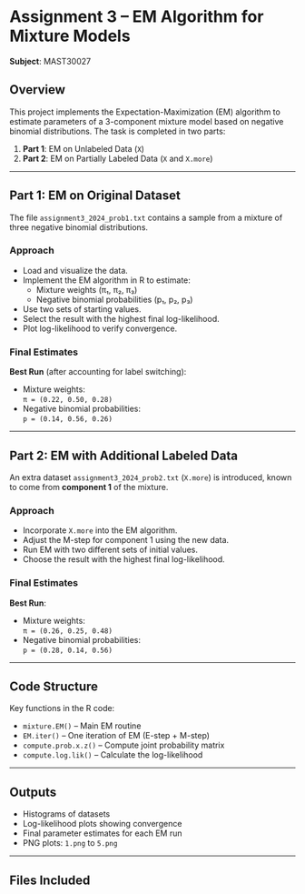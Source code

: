 # Assignment 3 – EM Algorithm for Mixture Models
 
**Subject**: MAST30027  

## Overview

This project implements the Expectation-Maximization (EM) algorithm to estimate parameters of a 3-component mixture model based on negative binomial distributions. The task is completed in two parts:

1. **Part 1**: EM on Unlabeled Data (`X`)
2. **Part 2**: EM on Partially Labeled Data (`X` and `X.more`)

---

## Part 1: EM on Original Dataset

The file `assignment3_2024_prob1.txt` contains a sample from a mixture of three negative binomial distributions.

### Approach

- Load and visualize the data.
- Implement the EM algorithm in R to estimate:
  - Mixture weights (π₁, π₂, π₃)
  - Negative binomial probabilities (p₁, p₂, p₃)
- Use two sets of starting values.
- Select the result with the highest final log-likelihood.
- Plot log-likelihood to verify convergence.

### Final Estimates

**Best Run** (after accounting for label switching):

- Mixture weights:  
  `π = (0.22, 0.50, 0.28)`
- Negative binomial probabilities:  
  `p = (0.14, 0.56, 0.26)`

---

## Part 2: EM with Additional Labeled Data

An extra dataset `assignment3_2024_prob2.txt` (`X.more`) is introduced, known to come from **component 1** of the mixture.

### Approach

- Incorporate `X.more` into the EM algorithm.
- Adjust the M-step for component 1 using the new data.
- Run EM with two different sets of initial values.
- Choose the result with the highest final log-likelihood.

### Final Estimates

**Best Run**:

- Mixture weights:  
  `π = (0.26, 0.25, 0.48)`
- Negative binomial probabilities:  
  `p = (0.28, 0.14, 0.56)`

---

## Code Structure

Key functions in the R code:

- `mixture.EM()` – Main EM routine
- `EM.iter()` – One iteration of EM (E-step + M-step)
- `compute.prob.x.z()` – Compute joint probability matrix
- `compute.log.lik()` – Calculate the log-likelihood

---

## Outputs

- Histograms of datasets
- Log-likelihood plots showing convergence
- Final parameter estimates for each EM run
- PNG plots: `1.png` to `5.png`

---

## Files Included

